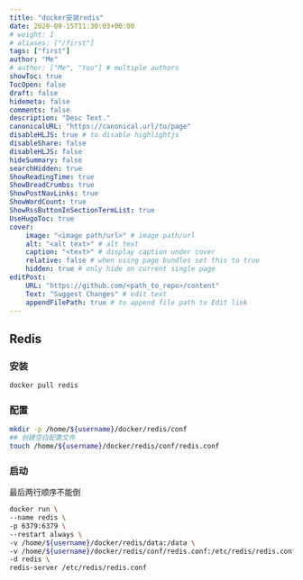 ```yaml
---
title: "docker安装redis"
date: 2020-09-15T11:30:03+00:00
# weight: 1
# aliases: ["/first"]
tags: ["first"]
author: "Me"
# author: ["Me", "You"] # multiple authors
showToc: true
TocOpen: false
draft: false
hidemeta: false
comments: false
description: "Desc Text."
canonicalURL: "https://canonical.url/to/page"
disableHLJS: true # to disable highlightjs
disableShare: false
disableHLJS: false
hideSummary: false
searchHidden: true
ShowReadingTime: true
ShowBreadCrumbs: true
ShowPostNavLinks: true
ShowWordCount: true
ShowRssButtonInSectionTermList: true
UseHugoToc: true
cover:
    image: "<image path/url>" # image path/url
    alt: "<alt text>" # alt text
    caption: "<text>" # display caption under cover
    relative: false # when using page bundles set this to true
    hidden: true # only hide on current single page
editPost:
    URL: "https://github.com/<path_to_repo>/content"
    Text: "Suggest Changes" # edit text
    appendFilePath: true # to append file path to Edit link
---
```


## Redis

### 安装

```sh
docker pull redis
```

### 配置

```sh
mkdir -p /home/${username}/docker/redis/conf
## 创建空白配置文件
touch /home/${username}/docker/redis/conf/redis.conf
```

### 启动

最后两行顺序不能倒

```sh
docker run \
--name redis \
-p 6379:6379 \
--restart always \
-v /home/${username}/docker/redis/data:/data \
-v /home/${username}/docker/redis/conf/redis.conf:/etc/redis/redis.conf \
-d redis \
redis-server /etc/redis/redis.conf
```

